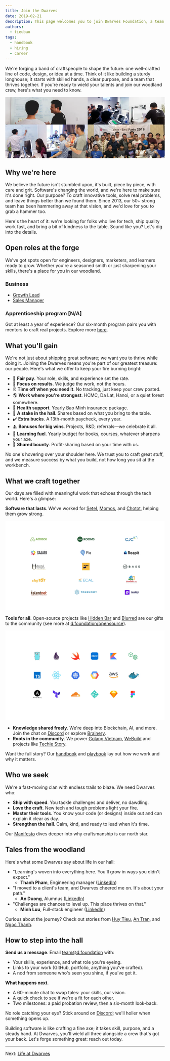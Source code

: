 ```yaml
---
title: Join the Dwarves
date: 2019-02-21
description: This page welcomes you to join Dwarves Foundation, a team crafting innovative software with a focus on quality and community. Learn about open roles, perks, and how to apply to become part of our woodland crew.
authors: 
  - tieubao
tags: 
  - handbook
  - hiring
  - career
---
```


We're forging a band of craftspeople to shape the future: one well-crafted line of code, design, or idea at a time. Think of it like building a sturdy longhouse; it starts with skilled hands, a clear purpose, and a team that thrives together. If you're ready to wield your talents and join our woodland crew, here's what you need to know.

![Dwarves team collaborating in their workspace](assets/team-collaboration.webp)

## Why we're here

We believe the future isn't stumbled upon, it's built, piece by piece, with care and grit. Software's changing the world, and we're here to make sure it's done right. Our purpose? To craft innovative tools, solve real problems, and leave things better than we found them. Since 2013, our 50+ strong team has been hammering away at that vision, and we'd love for you to grab a hammer too.

Here's the heart of it: we're looking for folks who live for tech, ship quality work fast, and bring a bit of kindness to the table. Sound like you? Let's dig into the details.

## Open roles at the forge

We've got spots open for engineers, designers, marketers, and learners ready to grow. Whether you're a seasoned smith or just sharpening your skills, there's a place for you in our woodland.

### Business

- [Growth Lead](open-positions/growth.md)
- [Sales Manager]()

### Apprenticeship program [N/A]

Got at least a year of experience? Our six-month program pairs you with mentors to craft real projects. Explore more [here](apprentice/apprentice.md).

## What you'll gain

We're not just about shipping great software; we want you to thrive while doing it. Joining the Dwarves means you're part of our greatest treasure: our people. Here's what we offer to keep your fire burning bright:

- 💸 **Fair pay**. Your role, skills, and experience set the rate.
- 🏅 **Focus on results**. We judge the work, not the hours.
- ⏰ **Time off when you need it**. No tracking, just keep your crew posted.
- 🌎 **Work where you're strongest**. HCMC, Da Lat, Hanoi, or a quiet forest somewhere.
- 🌿 **Health support**. Yearly Bao Minh insurance package.
- 🤝 **A stake in the hall**. Shares based on what you bring to the table.
- ✔️ **Extra bucks**. A 13th-month paycheck, every year.
- 🫂 **Bonuses for big wins**. Projects, R&D, referrals—we celebrate it all.
- 📖 **Learning fuel**. Yearly budget for books, courses, whatever sharpens your axe.
- 🔆 **Shared bounty**. Profit-sharing based on your time with us.

No one's hovering over your shoulder here. We trust you to craft great stuff, and we measure success by what you build, not how long you sit at the workbench.

## What we craft together

Our days are filled with meaningful work that echoes through the tech world. Here's a glimpse:

**Software that lasts**. We've worked for [Setel](http://setel.com), [Momos](https://www.momos.io), and [Chotot](http://chotot.com), helping them grow strong.

![Client projects showcase with Setel, Momos and Chotot](assets/client-projects.webp)

**Tools for all**. Open-source projects like [Hidden Bar](https://apps.apple.com/us/app/hidden-bar/id1452453066?mt=12) and [Blurred](https://github.com/dwarvesf/blurred) are our gifts to the community (see more at [d.foundation/opensource](https://dwarves.foundation/opensource)).

![Open source projects by Dwarves Foundation](assets/opensource-projects.webp)

- **Knowledge shared freely**. We're deep into Blockchain, AI, and more. Join the chat on [Discord](https://discord.com/invite/dfoundation) or explore [Brainery](http://brain.d.foundation).
- **Roots in the community**. We power [Golang Vietnam](https://golang.org.vn), [WeBuild](http://webuild.community) and projects like [Techie Story](https://techiestory.net).

Want the full story? Our [handbook](https://github.com/dwarvesf/handbook/) and [playbook](https://github.com/dwarvesf/playbook) lay out how we work and why it matters.

## Who we seek

We're a fast-moving clan with endless trails to blaze. We need Dwarves who:

- **Ship with speed**. You tackle challenges and deliver, no dawdling.
- **Love the craft**. New tech and tough problems light your fire.
- **Master their tools**. You know your code (or designs) inside out and can explain it clear as day.
- **Strengthen the hall**. Calm, kind, and ready to lead when it's time.

Our [Manifesto](manifesto.md) dives deeper into why craftsmanship is our north star.

## Tales from the woodland

Here's what some Dwarves say about life in our hall:

- "Learning's woven into everything here. You'll grow in ways you didn't expect."  
  - **Thanh Pham**, Engineering manager ([LinkedIn](https://www.linkedin.com/in/thanh-pham-466326108/))
- "I moved to a client's team, and Dwarves cheered me on. It's about your path."  
  - **An Duong**, Alumnus ([LinkedIn](https://www.linkedin.com/in/duongtruongan/))
- "Challenges are chances to level up. This place thrives on that."  
  - **Minh Luu**, Full-stack engineer ([LinkedIn](https://www.linkedin.com/in/minhluuquang/))

Curious about the journey? Check out stories from [Huy Tieu](https://techiestory.net/post/23-huy-tieu), [An Tran](https://memo.d.foundation/careers/life/life-at-dwarves-with-an-tran/), and [Ngoc Thanh](apprentice/2022/2022-meet-ngoc-thanh-pham.md).

## How to step into the hall

**Send us a message**. Email [team@d.foundation](mailtoteamd.foundation) with:

- Your skills, experience, and what role you're eyeing.
- Links to your work (GitHub, portfolio, anything you've crafted).
- A nod from someone who's seen you shine, if you've got it.

**What happens next**.

- A 60-minute chat to swap tales: your skills, our vision.
- A quick check to see if we're a fit for each other.
- Two milestones: a paid probation review, then a six-month look-back.

No role catching your eye? Stick around on [Discord](https://discord.gg/dfoundation); we'll holler when something opens up.

Building software is like crafting a fine axe; it takes skill, purpose, and a steady hand. At Dwarves, you'll wield all three alongside a crew that's got your back. Let's forge something great: reach out today.

---

Next: [Life at Dwarves](life.md)
